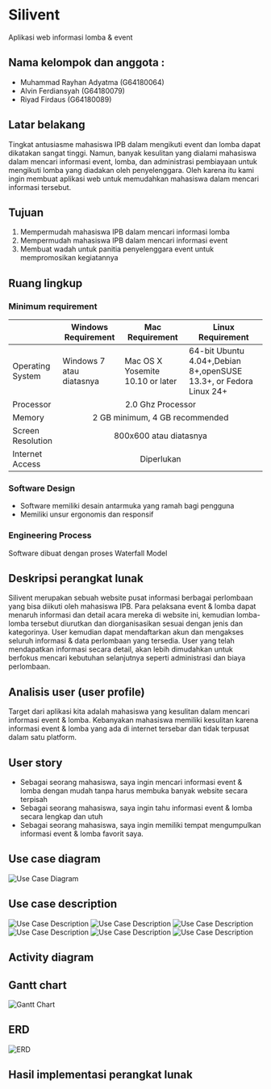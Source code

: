 # Silivent
Aplikasi web informasi lomba & event

## Nama kelompok dan anggota :
- Muhammad Rayhan Adyatma	(G64180064)
- Alvin Ferdiansyah			(G64180079)
- Riyad Firdaus				(G64180089)

## Latar belakang
Tingkat antusiasme mahasiswa IPB dalam mengikuti event dan lomba dapat dikatakan sangat tinggi. Namun, banyak kesulitan yang dialami mahasiswa dalam mencari informasi event, lomba, dan administrasi pembiayaan untuk mengikuti lomba yang diadakan oleh penyelenggara. Oleh karena itu kami ingin membuat aplikasi web untuk memudahkan mahasiswa dalam mencari informasi tersebut.

## Tujuan
1. Mempermudah mahasiswa IPB dalam mencari informasi lomba
2. Mempermudah mahasiswa IPB dalam mencari informasi event
3. Membuat wadah untuk panitia penyelenggara event untuk mempromosikan kegiatannya

## Ruang lingkup
### Minimum requirement
<table>
    <thead>
        <tr>
            <th></th>
            <th>Windows Requirement</th>
            <th>Mac Requirement</th>
            <th>Linux Requirement</th>
        </tr>
    </thead>
    <tbody>
        <tr>
            <td>Operating System</td>
            <td>Windows 7 atau diatasnya</td>
            <td>Mac OS X Yosemite 10.10 or later</td>
            <td>64-bit Ubuntu 4.04+,Debian 8+,openSUSE 13.3+, or Fedora Linux 24+</td>
        </tr>
        <tr>
            <td>Processor</td>
            <td colspan=3 style="text-align:center">2.0 Ghz Processor</td>
        </tr>
        <tr>
            <td>Memory</td>
            <td colspan=3 style="text-align:center">2 GB minimum, 4 GB recommended</td>
        </tr>
        <tr>
            <td>Screen Resolution</td>
            <td colspan=3 style="text-align:center">800x600 atau diatasnya</td>
        </tr>
        <tr>
            <td>Internet Access</td>
            <td colspan=3 style="text-align:center">Diperlukan</td>
        </tr>
    </tbody>
</table>


### Software Design
- Software memiliki desain antarmuka yang ramah bagi pengguna
- Memiliki unsur ergonomis dan responsif

### Engineering Process
Software dibuat dengan proses Waterfall Model

## Deskripsi perangkat lunak
Silivent merupakan sebuah website pusat informasi berbagai perlombaan yang bisa diikuti oleh mahasiswa IPB. Para pelaksana event & lomba dapat menaruh informasi dan detail acara mereka di website ini, kemudian lomba-lomba tersebut diurutkan dan diorganisasikan sesuai dengan jenis dan kategorinya. User kemudian dapat mendaftarkan akun dan mengakses seluruh informasi & data perlombaan yang tersedia. User yang telah mendapatkan informasi secara detail, akan lebih dimudahkan untuk berfokus mencari kebutuhan selanjutnya seperti administrasi dan biaya perlombaan.

## Analisis user (user profile)
Target dari aplikasi kita adalah mahasiswa yang kesulitan dalam mencari informasi event & lomba. Kebanyakan mahasiswa memiliki kesulitan karena informasi event & lomba yang ada di internet tersebar dan tidak terpusat dalam satu platform.

## User story
- Sebagai seorang mahasiswa, saya ingin mencari informasi event & lomba dengan mudah tanpa harus membuka banyak website secara terpisah
- Sebagai seorang mahasiswa, saya ingin tahu informasi event & lomba secara lengkap dan utuh
- Sebagai seorang mahasiswa, saya ingin memiliki tempat mengumpulkan informasi event & lomba favorit saya.

## Use case diagram
![Use Case Diagram](img/use_case.png)
## Use case description
![Use Case Description](img/UCD1.png)
![Use Case Description](img/UCD2.png)
![Use Case Description](img/UCD3.png)
![Use Case Description](img/UCD4.png)
![Use Case Description](img/UCD5.png)
![Use Case Description](img/UCD6.png)
## Activity diagram

## Gantt chart
![Gantt Chart](img/gantt_chart.png)

## ERD
![ERD](img/ERD.jpg)

## Hasil implementasi perangkat lunak
